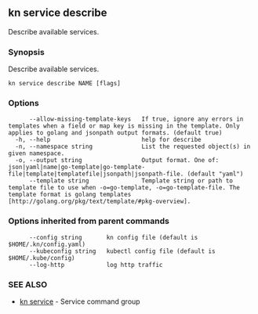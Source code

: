 ## kn service describe

Describe available services.

### Synopsis

Describe available services.

```
kn service describe NAME [flags]
```

### Options

```
      --allow-missing-template-keys   If true, ignore any errors in templates when a field or map key is missing in the template. Only applies to golang and jsonpath output formats. (default true)
  -h, --help                          help for describe
  -n, --namespace string              List the requested object(s) in given namespace.
  -o, --output string                 Output format. One of: json|yaml|name|go-template|go-template-file|template|templatefile|jsonpath|jsonpath-file. (default "yaml")
      --template string               Template string or path to template file to use when -o=go-template, -o=go-template-file. The template format is golang templates [http://golang.org/pkg/text/template/#pkg-overview].
```

### Options inherited from parent commands

```
      --config string       kn config file (default is $HOME/.kn/config.yaml)
      --kubeconfig string   kubectl config file (default is $HOME/.kube/config)
      --log-http            log http traffic
```

### SEE ALSO

* [kn service](kn_service.md)	 - Service command group

